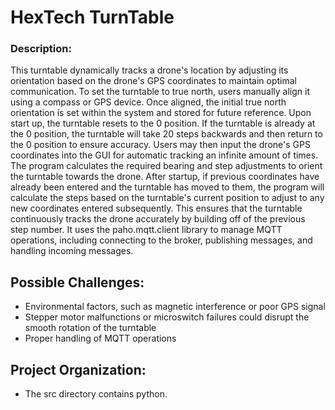 # HexTech TurnTable
###  Description: 

This turntable dynamically tracks a drone's location by adjusting its orientation based on the drone's GPS coordinates to maintain optimal communication. To set the turntable to true north, users manually align it using a compass or GPS device. Once aligned, the initial true north orientation is set within the system and stored for future reference. Upon start up, the turntable resets to the 0 position. If the turntable is already at the 0 position, the turntable will take 20 steps backwards and then return to the 0 position to ensure accuracy. Users may then input the drone's GPS coordinates into the GUI for automatic tracking an infinite amount of times. The program calculates the required bearing and step adjustments to orient the turntable towards the drone. After startup, if previous coordinates have already been entered and the turntable has moved to them, the program will calculate the steps based on the turntable's current position to adjust to any new coordinates entered subsequently. This ensures that the turntable continuously tracks the drone accurately by building off of the previous step number. It uses the paho.mqtt.client library to manage MQTT operations, including connecting to the broker, publishing messages, and handling incoming messages.


## Possible Challenges:
- Environmental factors, such as magnetic interference or poor GPS signal
- Stepper motor malfunctions or microswitch failures could disrupt the smooth rotation of the turntable
- Proper handling of MQTT operations

## Project Organization: 
- The src directory contains python. 
